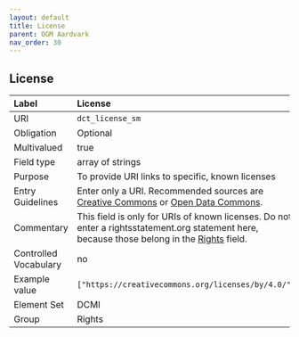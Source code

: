 ```yaml
---
layout: default
title: License
parent: OGM Aardvark
nav_order: 30
---
```


## License

| Label                 | License |
|:----------------------|:--------|
| URI                   | `dct_license_sm` |
| Obligation            | Optional |
| Multivalued           | true |
| Field type            | array of strings |
| Purpose               | To provide URI links to specific, known licenses |
| Entry Guidelines      | Enter only a URI. Recommended sources are [Creative Commons](https://creativecommons.org) or [Open Data Commons](https://opendatacommons.org/). |
| Commentary            | This field is only for URIs of known licenses. Do not enter a rightsstatement.org statement here, because those belong in the [Rights](https://opengeometadata.github.io/docs/aardvarkSchema/rights) field. |
| Controlled Vocabulary | no |
| Example value         | `["https://creativecommons.org/licenses/by/4.0/"]` |
| Element Set           | DCMI |
| Group                 | Rights |
